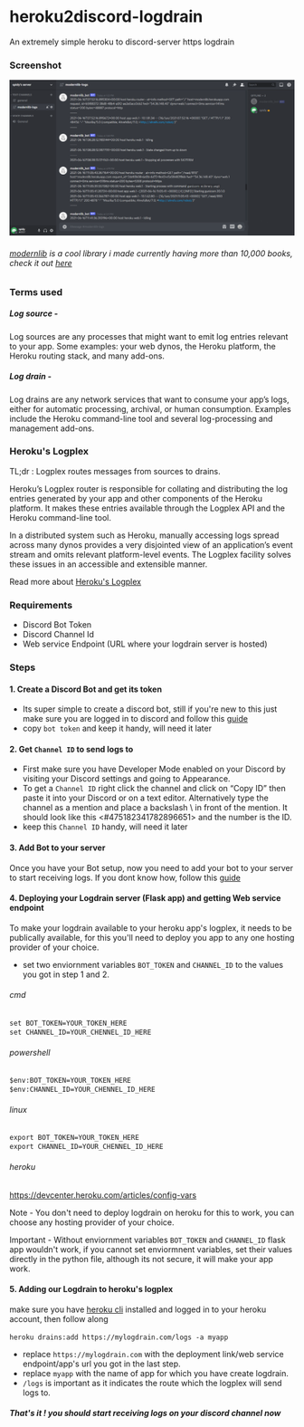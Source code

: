 # heroku2discord-logdrain
An extremely simple heroku to discord-server https logdrain

### Screenshot
<img alt="Discord channel receiving heroku app logs" src="./images/logs.png"/>

###### [modernlib](https://modernlib.herokuapp.com) is a cool library i made currently having more than 10,000 books, check it out [here](https://modernlib.herokuapp.com)

### Terms used 
##### Log source - 
Log sources are any processes that might want to emit log entries relevant to your app. Some examples: your web dynos, the Heroku platform, the Heroku routing stack, and many add-ons.

##### Log drain - 
Log drains are any network services that want to consume your app’s logs, either for automatic processing, archival, or human consumption. Examples include the Heroku command-line tool and several log-processing and management add-ons.

### Heroku's Logplex 
TL;dr : Logplex routes messages from sources to drains.

Heroku’s Logplex router is responsible for collating and distributing the log entries generated by your app and other components of the Heroku platform. It makes these entries available through the Logplex API and the Heroku command-line tool.

In a distributed system such as Heroku, manually accessing logs spread across many dynos provides a very disjointed view of an application’s event stream and omits relevant platform-level events. The Logplex facility solves these issues in an accessible and extensible manner.

Read more about [Heroku's Logplex](https://devcenter.heroku.com/articles/logplex)

### Requirements 
- Discord Bot Token
- Discord Channel Id
- Web service Endpoint (URL where your logdrain server is hosted)

### Steps

#### 1. Create a Discord Bot and get its token

- Its super simple to create a discord bot, still if you're new to this just make sure you are logged in to discord and follow this [guide](https://discordjs.guide/preparations/setting-up-a-bot-application.html#creating-your-bot)
- copy `bot token` and keep it handy, will need it later
	
#### 2. Get `Channel ID` to send logs to

- First make sure you have Developer Mode enabled on your Discord by visiting your Discord settings and going to Appearance.
- To get a `Channel ID` right click the channel and click on “Copy ID” then paste it into your Discord or on a text editor. Alternatively type the channel as a mention and place a backslash \ in front of the mention. It should look like this <#475182341782896651> and the number is the ID.
- keep this `Channel ID` handy, will need it later

#### 3. Add Bot to your server

Once you have your Bot setup, now you need to add your bot to your server to start receiving logs. If you dont know how, follow this [guide](https://discordjs.guide/preparations/adding-your-bot-to-servers.html#adding-your-bot-to-servers)

#### 4. Deploying your Logdrain server (Flask app) and getting Web service endpoint

To make your logdrain available to your heroku app's logplex, it needs to be publically available, for this you'll need to deploy you app to any one hosting provider of your choice. 
	
- set two enviornment variables `BOT_TOKEN` and `CHANNEL_ID` to the values you got in step 1 and 2.
	
###### cmd
	
	set BOT_TOKEN=YOUR_TOKEN_HERE
	set CHANNEL_ID=YOUR_CHENNEL_ID_HERE
		
###### powershell
	
	$env:BOT_TOKEN=YOUR_TOKEN_HERE
	$env:CHANNEL_ID=YOUR_CHENNEL_ID_HERE
		
###### linux
	
	export BOT_TOKEN=YOUR_TOKEN_HERE
	export CHANNEL_ID=YOUR_CHENNEL_ID_HERE
		
###### heroku
	
https://devcenter.heroku.com/articles/config-vars
		
Note - You don't need to deploy logdrain on heroku for this to work, you can choose any hosting provider of your choice.
	
Important - Without enviornment variables `BOT_TOKEN` and `CHANNEL_ID` flask app wouldn't work, if you cannot set enviormnent variables, set their values directly in the python file, although its not secure, it will make your app work.
	
#### 5. Adding our Logdrain to heroku's logplex

make sure you have [heroku cli](https://devcenter.heroku.com/articles/heroku-cli) installed and logged in to your heroku account, then follow along
	
`heroku drains:add https://mylogdrain.com/logs -a myapp`
	
- replace `https://mylogdrain.com` with the deployment link/web service endpoint/app's url you got in the last step.
- replace `myapp` with the name of app for which you have create logdrain.
- `/logs` is important as it indicates the route which the logplex will send logs to.
	
##### That's it ! you should start receiving logs on your discord channel now
	
	
